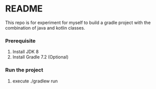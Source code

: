 # README

This repo is for experiment for myself to build a gradle project with the combination of java and kotlin classes.

### Prerequisite
1. Install JDK 8
2. Install Gradle 7.2 (Optional)

### Run the project
1. execute ./gradlew run

